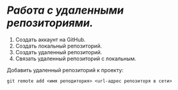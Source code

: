 # ***Работа с удаленными репозиториями.***
1. Создать аккаунт на GitHub.
2. Создать локальный репозиторий.
3. Создать удаленный репозиторий.
4. Связать удаленный репозиторий с локальным.

Добавить удаленный репозиторий к проекту:
```
git remote add <имя реподитория> <url-адрес репозиторя в сети>
```
